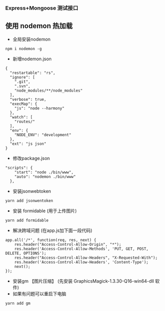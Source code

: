 ### Express+Mongoose 测试接口

## 使用 nodemon 热加载

- 全局安装nodemon
```$xslt
npm i nodemon -g
```
- 新增nodemon.json
```$xslt
{
  "restartable": "rs",
  "ignore": [
    ".git",
    ".svn",
    "node_modules/**/node_modules"
  ],
  "verbose": true,
  "execMap": {
    "js": "node --harmony"
  },
  "watch": [
    "routes/"
  ],
  "env": {
    "NODE_ENV": "development"
  },
  "ext": "js json"
}
```

- 修改package.json
```$xslt
"scripts": {
    "start": "node ./bin/www",
    "auto": "nodemon ./bin/www"
  },
```

- 安装jsonwebtoken
```$xslt
yarn add jsonwentoken
```
- 安装 formidable (用于上传图片)
```$xslt
yarn add formidable
```
- 解决跨域问题 (在app.js加下面一段代码)
```$xslt
app.all('/*', function(req, res, next) {
    res.header("Access-Control-Allow-Origin", "*");
    res.header('Access-Control-Allow-Methods', 'PUT, GET, POST, DELETE, OPTIONS');
    res.header("Access-Control-Allow-Headers", "X-Requested-With");
    res.header('Access-Control-Allow-Headers', 'Content-Type');
    next();
});
```
- 安装gm 【图片压缩】 (先安装 GraphicsMagick-1.3.30-Q16-win64-dll 软件)
- 如果有问题可以重启下电脑
```$xslt
yarn add gm
```